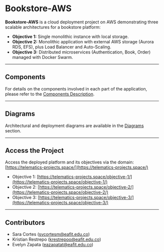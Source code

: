 # Bookstore-AWS

**Bookstore-AWS** is a cloud deployment project on AWS demonstrating three scalable architectures for a bookstore platform:

- **Objective 1:** Single monolithic instance with local storage.  
- **Objective 2:** Monolithic application with external AWS storage (Aurora RDS, EFS), plus Load Balancer and Auto-Scaling.  
- **Objective 3:** Distributed microservices (Authentication, Book, Order) managed with Docker Swarm.

---

## Components

For details on the components involved in each part of the application, please refer to the [Components Description](https://github.com/kristianrpo/bookstore-aws/wiki/Components-description).

---

## Diagrams

Architectural and deployment diagrams are available in the [Diagrams](https://github.com/kristianrpo/bookstore-aws/wiki/Diagrams) section.

---

## Access the Project

Access the deployed platform and its objectives via the domain:  
[https://telematics-projects.space/](https://telematics-projects.space/)

- Objective 1: [https://telematics-projects.space/objective-1/](https://telematics-projects.space/objective-1/)  
- Objective 2: [https://telematics-projects.space/objective-2/](https://telematics-projects.space/objective-2/)  
- Objective 3: [https://telematics-projects.space/objective-3/](https://telematics-projects.space/objective-3/)

---

## Contributors

- Sara Cortes (svcortesm@eafit.edu.co)  
- Kristian Restrepo (krestrepoo@eafit.edu.co)  
- Evelyn Zapata (eazapatat@eafit.edu.co)

